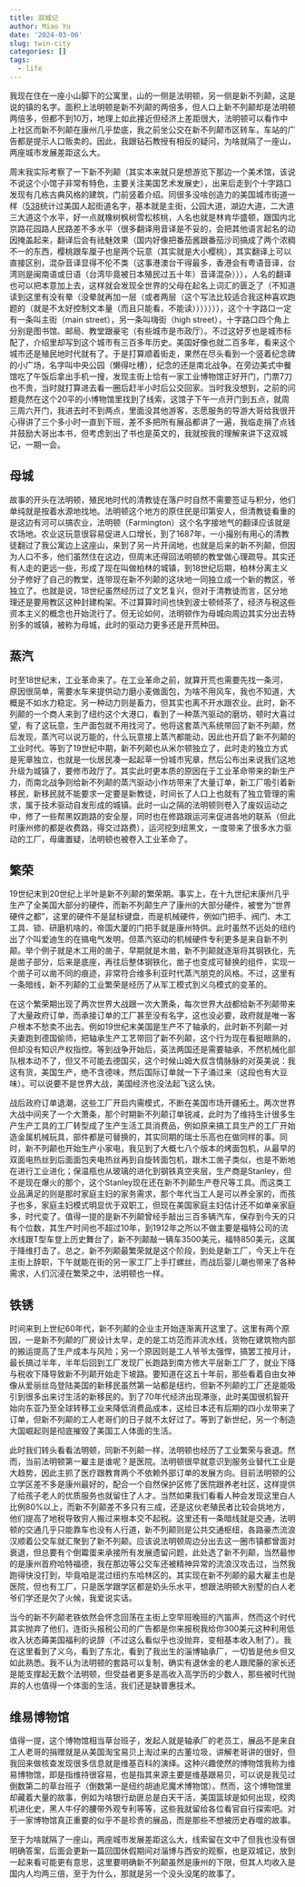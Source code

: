 ```yaml
---
title: 双城记
author: Miao Yu
date: '2024-03-06'
slug: twin-city
categories: []
tags:
  - life
---
```

我现在住在一座小山脚下的公寓里，山的一侧是法明顿，另一侧是新不列颠，这是说的镇的名字。面积上法明顿是新不列颠的两倍多，但人口上新不列颠却是法明顿两倍多，但都不到10万，地理上如此接近但经济上差距很大，法明顿可以看作中上社区而新不列颠在康州几乎垫底，我之前坐公交在新不列颠市区转车，车站的广告都是提示人口贩卖的。因此，我跟钻石教授有相反的疑问，为啥就隔了一座山，两座城市发展差距这么大。

周末我实际考察了一下新不列颠（其实本来就只是想游览下那边一个美术馆，该说不说这个小馆子非常有特色，主要关注美国艺术发展史），出来后走到个十字路口发现有几栋古典风格的建筑，门前竖着介绍。同很多没啥创造力的美国城市街道一样（[538](https://fivethirtyeight.com/features/whats-the-most-common-street-name-in-america/)统计过美国人起街道名字，基本就是主街，公园大道，湖边大道，二大道三大道这个水平，好一点就橡树枫树雪松核桃，人名也就是林肯华盛顿，跟国内北京路花园路人民路差不多水平（很多翻译用音译是不妥的，会把其他语言起名的动因掩盖起来，翻译后会有祛魅效果（国内好像把番茄酱跟番茄沙司搞成了两个浓稠不一的东西，樱桃跟车厘子也是两个玩意（其实就是大小樱桃），其实翻译上可以直接区别，混杂音译显得不伦不类（这事港澳台干得最多，香港会有粤语音译，台湾则是闽南语或日语（台湾毕竟被日本殖民过五十年）音译混杂））），人名的翻译也可以把本意加上去，这样就会发现全世界的父母在起名上词汇的匮乏了（不知道读到这里有没有晕（没晕就再加一层（或者两层（这个写法比较适合我这种喜欢跑题的（就是不太好控制文本量（而且只能看，不能读））））））），这个十字路口一定有一条叫主街（main street），另一条叫嗨街（high street），十字路口四个角上分别是图书馆、邮局、教堂跟豪宅（有些城市是市政厅）。不过这好歹也是城市标配了，介绍里却写到这个城市有三百多年历史。美国好像也就二百多年，看来这个城市还是殖民地时代就有了。于是打算顺着街走，果然在尽头看到一个竖着纪念碑的小广场，名字叫中央公园（懒得吐槽），纪念的还是南北战争。在旁边美式中餐馆吃了午饭后拿出手机一搜，发现主街上恰有一家工业博物馆正好开门，门票7刀也不贵，当时就打算进去看一圈后赶半小时后公交回家。当时我没想到，之前的问题竟然在这个20平的小博物馆里找到了线索，这馆子下午一点开门到五点，就周三周六开门，我进去时不到两点，里面没其他游客，志愿服务的导游大哥给我很开心得讲了三个多小时一直到下班，差不多把所有展品都讲了一遍，我临走捐了点钱并鼓励大哥出本书，但考虑到出了书也是英文的，我就按我的理解来讲下这双城记，一期一会。

## 母城

故事的开头在法明顿，殖民地时代的清教徒在落户时自然不需要签证与积分，他们单纯就是按着水源地找地。法明顿这个地方的原住民是印第安人，但清教徒看重的是这边有河可以搞农业，法明顿（Farmington）这个名字接地气的翻译应该就是农场地。农业这玩意很容易促进人口增长，到了1687年，一小撮别有用心的清教徒翻过了我公寓边上这座山，来到了另一片开阔地，也就是后来的新不列颠，但因为人口不多，他们虽然住在这边，但周末还得回法明顿的教堂做心理疏导。其实还有人走的更远一些，形成了现在叫做柏林的城镇，到18世纪后期，柏林分离主义分子修好了自己的教堂，连带现在新不列颠的这块地一同独立成一个新的教区，爷独立了。也就是说，18世纪虽然经历过了文艺复兴，但对于清教徒而言，区分地理还是要用教区这种封建构架。不过算算时间也快到波士顿倾茶了，经济与税这些资本主义的概念也开始流行了。但无论如何，法明顿作为母城向周边其实分出去特别多的城镇，被称为母城，此时的驱动力更多还是开荒种田。

## 蒸汽

时至18世纪末，工业革命来了。在工业革命之前，就算开荒也需要先找一条河，原因很简单，需要水车来提供动力磨小麦做面包，为啥不用风车，我也不知道，大概是不如水力稳定。另一种动力则是畜力，但其实也离不开水跟农业。此时，新不列颠的一个商人来到了纽约这个大港口，看到了一种蒸汽驱动的磨坊，顿时大喜过望，有了这玩意，生产面包就不用找河了。他将这套蒸汽系统带回了新不列颠，然后发现，蒸汽可以说万能的，什么玩意接上蒸汽都能动，因此也开启了新不列颠的工业时代。等到了19世纪中期，新不列颠也从米尔顿独立了，此时走的独立方式是宪章独立，也就是一伙居民凑一起起草一份城市宪章，然后公布出来说我们这地升级为城镇了，要修市政厅了。其实此时更本质的原因在于工业革命带来的新生产力，而南北战争则给新不列颠的蒸汽驱动小作坊带来了大量订单，新工厂吸引着新移民，新移民就不能要求一定要是新教徒，时间长了人口上也就有了独立管理的需求，属于技术驱动自发形成的城镇。此时一山之隔的法明顿则卷入了废奴运动之中，修了一些帮黑奴跑路的安全屋，同时也在修路跟运河来促进各地的联系（但此时康州修的都是收费路，得交过路费），运河挖到纽黑文，一度带来了很多水力驱动的工厂，毋庸置疑，法明顿也被卷入工业革命了。

## 繁荣

19世纪末到20世纪上半叶是新不列颠的繁荣期。事实上，在十九世纪末康州几乎生产了全美国大部分的硬件，而新不列颠生产了康州的大部分硬件，被誉为“世界硬件之都”，这里的硬件不是鼠标键盘，而是机械硬件，例如门把手、阀门、木工工具、锁、研磨机啥的，帝国大厦的门把手就是康州特供。此时虽然不远处的纽约出了个叫爱迪生的在搞电气发明，但蒸汽驱动的机械硬件专利更多是来自新不列颠。举个例子就是木工用的凿子，早期就是木凿，新不列颠就逐渐将其钢铁化，先是凿子部分，后来是底座，再往后整体钢铁化，凿子也变成可替换的组件，实现一个凿子可以凿不同的痕迹，非常符合维多利亚时代蒸汽朋克的风格。不过，这里有一条暗线，新不列颠的工业繁荣是经历了从军工模式到义乌模式的变革的。

在这个繁荣期出现了两次世界大战跟一次大萧条，每次世界大战都给新不列颠带来了大量政府订单，而承接订单的工厂甚至没有名字，这也没必要，政府就是唯一客户根本不愁卖不出去。例如19世纪末美国是生产不了轴承的，此时新不列颠一对夫妻跑到德国偷师，把轴承生产工艺带回了新不列颠，这个行为现在看挺眼熟的，但却没有知识产权指控。等到战争开始后，英法两国还是需要轴承，不然机械化部队根本动不了，但又不可能去德国买，这个时候山姆大叔含情脉脉的对英美说：我这有货，美国生产，绝不含德味，然后国际订单就一下子涌过来（这段也有大豆味）。可以说要不是世界大战，美国经济也没法起飞这么快。

战后政府订单退潮，这些工厂开启内需模式，不断在美国市场开疆拓土。两次世界大战中间夹了一个大萧条，那个时期新不列颠订单锐减，此时为了维持生计很多生产生产工具的工厂转型成了生产生活工具消费品，例如原来搞工具生产的工厂开始造金属机械玩具，部件都是可替换的，其实同期的瑞士乐高也在做同样的事。同时，新不列颠也开始生产小家电，我见到了大概七八个版本的烤面包机，从最早的双面电热丝到后面面包夹电热丝再到自旋转面包机，跟木工凿子类似，也是不断地在进行工业进化；保温瓶也从玻璃的进化到钢铁真空夹层，生产商是Stanley，但不是现在爆火的那个，这个Stanley现在还在新不列颠生产卷尺等工具。而这类工业品满足的则是那时家庭主妇的家务需求，那个年代当工人是可以养全家的，而孩子也多，家庭主妇模式明显优于双职工，但现在美国家庭主妇估计还不如单亲家庭多，时代变了。值得一提的是新不列颠曾经手敲出三百多辆汽车，保存到今天的只有个位数，其生产时间也不超过10年，到1912年之所以不做主要是福特公司的流水线跟T型车登上历史舞台了，新不列颠敲一辆车3500美元，福特850美元，这属于降维打击了。总之，新不列颠最繁荣就是这个阶段，到处是新工厂，今天上午在主街上辞职，下午就能在街的另一家工厂上手打螺丝，而战后婴儿潮也带来了各种需求，人们沉浸在繁荣之中，法明顿也一样。

## 铁锈

时间来到上世纪60年代，新不列颠的企业主开始逐渐离开这里了。这里有两个原因，一是新不列颠的厂房设计太早，走的是工坊范而非流水线，货物在建筑物内部的搬运提高了生产成本与风险；另一个原因则是工人爷爷太强悍，搞罢工按月计，最长搞过半年，半年后回到工厂发现厂长跑路到南方修大平层新工厂了，就业下降与税收下降导致新不列颠开始走下坡路。要知道在这五十年前，那些看着自由女神像从爱丽丝岛登陆美国的新移民虽然第一站都是纽约，但新不列颠的工厂还是能吸引到很多出来讨生活的新移民的。到了70年代经济出现滞涨，此时美国很机智开始向东亚乃至全球转移工业来降低消费品成本，这给日本还有后期的四小龙带来了订单，但新不列颠的工人老哥们的日子就不太好过了。等到了新世纪，另一个制造大国崛起则是彻底摧毁了美国工人体面的生活。

此时我们转头看看法明顿，同新不列颠一样，法明顿也经历了工业繁荣与衰退。然而，当前法明顿第一雇主是谁呢？是医院。法明顿很早就意识到服务业替代工业是大趋势，因此主抓了医疗跟教育两个不依赖外部订单的发展方向。目前法明顿的公立学区差不多是康州最好的，配合一个自然保护区修了医院跟养老社区，这样提供了给孩子老人的优质服务也就留住了人才。当然如果我们看看人种会发现这里白人比例80%以上，而新不列颠差不多只有三成，还是这伙老殖民者比较会挑地方，他们提高了地税导致穷人搬过来根本交不起税。这里还有一条暗线就是交通，法明顿的交通几乎只能靠车也没有人行道，新不列颠则是公共交通枢纽，各路豪杰流浪汉顺着公交车就汇聚到了新不列颠。应该说法明顿周边分出去这一圈市镇都曾面对衰退，但总要有个倒霉蛋来承接所有发展遗留问题，此处选了新不列颠，当然最惨的是康州首府哈特福德，我在那边等公交车还被精神异常的流浪汉攻击过，当然我跑得快没打到，毕竟咱是混过纽约东哈林区的。其实现在新不列颠的最大雇主也是医院，但也有工厂，只是医学跟学区都是奶头乐水平，想跟法明顿大别墅的白人老爷们学还是欠了火候，我爱说实话。

当今的新不列颠老铁依然会怀念回荡在主街上空早班晚班的汽笛声，然而这个时代其实抛弃了他们，连街头报税公司的广告都是你来报税我给你300美元这种利用低收入状态薅美国福利的说辞（不过这么看似乎也没抛弃，变相基本收入制了）。我在这里看到了义乌，看到了东北，看到了我出生的淄博轴承厂，一切皆是他乡但又如此熟悉。我不认为法明顿的套路可以复制，确实有退休金的老人跟爬藤的家长还是能支撑起无数个法明顿，但受益者更多是高收入高学历的少数人，那些被时代抛弃的人也值得一个体面的生活，我们还是缺普惠技术。

## 维易博物馆

值得一提，这个博物馆相当草台班子，发起人就是轴承厂的老员工，展品不是来自工人老哥的捐赠就是从美国淘宝易贝上淘过来的古董垃圾，讲解老哥讲的很好，但我回来做核查发现很多信息就是维基百科的演绎。这种兴趣使然的博物馆我称为维易博物馆，即是指维持很容易，也是指其来源主要是维基跟易贝，可以说是我见过倒数第二的草台班子（倒数第一是纽约胡迪尼魔术博物馆）。然而，这个博物馆里却藏着大量的故事，例如为啥银行劫匪总是白天干活，美国篮球是如何出现，绞肉机进化史，黑人牛仔的腰带外观专利等等，这些我就留给各位看官自行探索吧。对于一家博物馆真正重要的似乎不是珍贵的展品，而是那些不想被历史吞噬的故事。

至于为啥就隔了一座山，两座城市发展差距这么大，线索留在文中了但我也没有很明确答案，后面会更新一篇回国休假期间对淄博与西安的观察，也是双城记，放到一起来看可能更有意思，这里要明确新不列颠虽然是康州的下限，但其人均收入是国内人均两三倍，至于为什么，那就是另一个没头没尾的故事了。
